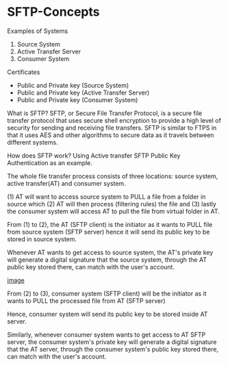 # SFTP-Concepts

Examples of Systems
1. Source System
2. Active Transfer Server
3. Consumer System

Certificates
- Public and Private key (Source System)
- Public and Private key (Active Transfer Server)
- Public and Private key (Consumer System)


What is SFTP?
SFTP, or Secure File Transfer Protocol, is a secure file transfer protocol that uses secure shell encryption to provide a high level of security for sending and receiving file transfers. SFTP is similar to FTPS in that it uses AES and other algorithms to secure data as it travels between different systems.


How does SFTP work?
Using Active transfer SFTP Public Key Authentication as an example.

The whole file transfer process consists of three locations: source system, active transfer(AT) and consumer system.

(1) AT will want to access source system to PULL a file from a folder in source which (2) AT will then process (filtering rules) the file and (3) lastly the consumer system will access AT to pull the file from virtual folder in AT.

From (1) to (2), the AT (SFTP client) is the initiator as it wants to PULL file from source system (SFTP server) hence it will send its public key to be stored in source system.

Whenever AT wants to get access to source system, the AT's private key will generate a digital signature that the source system, through the AT public key stored there, can match with the user's account.

[image](https://github.com/Amoschoy/SFTP-Concepts/assets/91897502/14451671-6306-4129-a27f-a4c37b5074f6)


From (2) to (3), consumer system (SFTP client) will be the initiator as it wants to PULL the processed file from AT (SFTP server)

Hence, consumer system will send its public key to be stored inside AT server.

Similarly, whenever consumer system wants to get access to AT SFTP server, the consumer system's private key will generate a digital signature that the AT server, through the consumer system's public key stored there, can match with the user's account.
